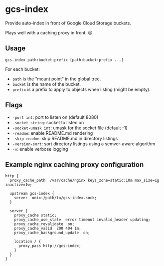 # gcs-index

Provide auto-index in front of Google Cloud Storage buckets.

Plays well with a caching proxy in front. 😉

## Usage

```
gcs-index path:bucket:prefix [path:bucket:prefix ...]
```

For each bucket:
- `path` is the "mount point" in the global tree.
- `bucket` is the name of the bucket.
- `prefix` is a prefix to apply to objects when listing (might be empty).

## Flags

  - `-port int`: port to listen on (default 8080)
  - `-socket string`: socket to listen on
  - `-socket-umask int`: umask for the socket file (default -1)
  - `-readme`: enable README.md rendering
  - `-skip-readme`: skip README.md in directory listings
  - `-version-sort`: sort directory listings using a semver-aware algorithm
  - `-v`: enable verbose logging

## Example nginx caching proxy configuration

```
http {
  proxy_cache_path  /var/cache/nginx keys_zone=static:10m max_size=1g inactive=1w;

  upstream gcs-index {
    server  unix:/path/to/gcs-index.sock;
  }

  server {
    proxy_cache static;
    proxy_cache_use_stale  error timeout invalid_header updating;
    proxy_cache_revalidate  on;
    proxy_cache_valid  200 404 1m;
    proxy_cache_background_update  on;

    location / {
      proxy_pass http://gcs-index;
    }
  }
}
```
